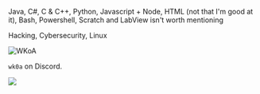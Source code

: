 Java, C#, C & C++, Python, Javascript + Node, HTML (not that I'm good at it), Bash, Powershell, Scratch and LabView isn't worth mentioning

Hacking, Cybersecurity, Linux

![WKoA](https://www.hackthebox.eu/badge/image/972812)

`wk0a` on Discord.

![](https://komarev.com/ghpvc/?username=Reginald-Gillespie&color=green&label=Profile+Visits)
